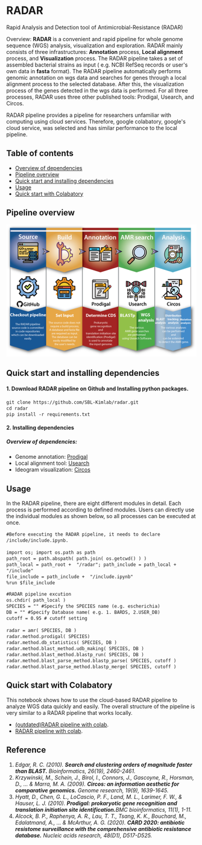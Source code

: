﻿
# RADAR
Rapid Analysis and Detection tool of Antimicrobial-Resistance (RADAR)

Overview:
**RADAR** is a convenient and rapid pipeline for whole genome sequence (WGS) analysis, visualization and exploration. RADAR mainly consists of three infrastructures: **Annotation** process, **Local alignment** process, and **Visualization** process.
The RADAR pipeline takes a set of assembled bacterial strains as input ( e.g. NCBI RefSeq records or user's own data in **fasta** format).
The RADAR pipeline automatically performs genomic annotation on wgs data and searches for genes through a local alignment process to the selected database. After this, the visualization process of the genes detected in the wgs data is performed. For all three processes, RADAR uses three other published tools: Prodigal, Usearch, and Circos.

RADAR pipeline provides a pipeline for researchers unfamiliar with computing using cloud services. Therefore, google colabatory, google's cloud service, was selected and has similar performance to the local pipeline.

## Table of contents
  * [Overview of dependencies](#overview-of-dependencies)
  * [Pipeline overview](#pipeline-overview)
  * [Quick start and installing dependencies](#quick-start-and-installing-dependencies)
  * [Usage](#usage)
  * [Quick start with Colabatory](#quick-start-with-colabatory)


## Pipeline overview
![RADAR](/radar.png)

## Quick start and installing dependencies

#### 1. Download RADAR pipeline on Github and Installing python packages.
```
git clone https://github.com/SBL-Kimlab/radar.git
cd radar
pip install -r requirements.txt
```
#### 2. Installing dependencies 
##### Overview of dependencies:
  * Genome annotation: [Prodigal](https://github.com/hyattpd/Prodigal)
  * Local alignment tool: [Usearch](https://www.drive5.com/usearch/)
  * Ideogram visualization: [Circos](http://circos.ca/)

## Usage

In the RADAR pipeline, there are eight different modules in detail. Each process is performed according to defined modules. Users can directly use the individual modules as shown below, so all processes can be executed at once.


```
#Before executing the RADAR pipeline, it needs to declare /include/include.ipynb.

import os; import os.path as path
path_root = path.abspath( path.join( os.getcwd() ) )
path_local = path_root +  "/radar"; path_include = path_local +  "/include"
file_include = path_include +  "/include.ipynb"
%run $file_include
```

```
#RADAR pipeline excution 
os.chdir( path_local )
SPECIES = "" #Specify the SPECIES name (e.g. escherichia)
DB = "" #Specify Database name( e.g. 1. BARDS, 2.USER_DB) 
cutoff = 0.95 # cutoff setting

radar = amr( SPECIES, DB )
radar.method.prodigal( SPECIES) 
radar.method.db_statistics( SPECIES, DB )
radar.method.blast_method.udb_making( SPECIES, DB )
radar.method.blast_method.blastp_run( SPECIES, DB ) 
radar.method.blast_parse_method.blastp_parse( SPECIES, cutoff )
radar.method.blast_parse_method.blastp_merge( SPECIES, cutoff )
```
## Quick start with Colabatory

This notebook shows how to use the cloud-based RADAR pipeline to analyze WGS data quickly and easily. The overall structure of the pipeline is very similar to a RADAR pipeline that works locally.
* [(outdated)RADAR pipeline with colab](https://colab.research.google.com/drive/1VEGQ3Fo1G8atmQ2ZtYwwkh6M8qlUw2b3?usp=sharing).
* [RADAR pipeline with colab](https://colab.research.google.com/drive/1H0m9fSBU5xnPZEHam36XcAxVOwyBRf_g?usp=sharing).

## Reference
1. *Edgar, R. C. (2010). **Search and clustering orders of magnitude faster than BLAST.** _Bioinformatics_, _26_(19), 2460-2461.*
2. *Krzywinski, M., Schein, J., Birol, I., Connors, J., Gascoyne, R., Horsman, D., ... & Marra, M. A. (2009). **Circos: an information aesthetic for comparative genomics.** _Genome research_, _19_(9), 1639-1645.*
3. *Hyatt, D., Chen, G. L., LoCascio, P. F., Land, M. L., Larimer, F. W., & Hauser, L. J. (2010). **Prodigal: prokaryotic gene recognition and translation initiation site identification.**_BMC bioinformatics_, _11_(1), 1-11.*
4. *Alcock, B. P., Raphenya, A. R., Lau, T. T., Tsang, K. K., Bouchard, M., Edalatmand, A., ... & McArthur, A. G. (2020). **CARD 2020: antibiotic resistome surveillance with the comprehensive antibiotic resistance database.** _Nucleic acids research_, _48_(D1), D517-D525.*
